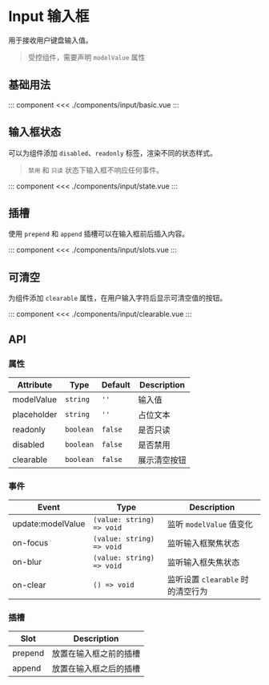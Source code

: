# Input 输入框

用于接收用户键盘输入值。

> 受控组件，需要声明 `modelValue` 属性

## 基础用法

::: component <InputBasic/>
<<< ./components/input/basic.vue
:::

## 输入框状态

可以为组件添加 `disabled`、`readonly` 标签，渲染不同的状态样式。

> `禁用` 和 `只读` 状态下输入框不响应任何事件。

::: component <InputState/>
<<< ./components/input/state.vue
:::

## 插槽

使用 `prepend` 和 `append` 插槽可以在输入框前后插入内容。

::: component <InputSlots/>
<<< ./components/input/slots.vue
:::

## 可清空

为组件添加 `clearable` 属性，在用户输入字符后显示可清空值的按钮。

::: component <InputClearable/>
<<< ./components/input/clearable.vue
:::

## API
### 属性

| Attribute   | Type      | Default | Description |
|-------------|-----------|---------|-------------|
| modelValue  | `string`  | `''`    | 输入值       |
| placeholder | `string`  | `''`    | 占位文本     |
| readonly    | `boolean` | `false` | 是否只读     |
| disabled    | `boolean` | `false` | 是否禁用     |
| clearable   | `boolean` | `false` | 展示清空按钮  |

### 事件

| Event             | Type                      | Description                   |
|-------------------|---------------------------|-------------------------------|
| update:modelValue | `(value: string) => void` | 监听 `modelValue` 值变化        |
| on-focus          | `(value: string) => void` | 监听输入框聚焦状态               |
| on-blur           | `(value: string) => void` | 监听输入框失焦状态               |
| on-clear          | `() => void`              | 监听设置 `clearable` 时的清空行为 |

### 插槽

| Slot    | Description        |
|---------|--------------------|
| prepend | 放置在输入框之前的插槽 |
| append  | 放置在输入框之后的插槽 |